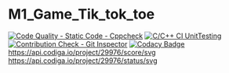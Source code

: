 # M1_Game_Tik_tok_toe
[![Code Quality - Static Code - Cppcheck](https://github.com/tlnsnani/M1_Game_Tick_Tak_Toe/actions/workflows/c-cpp.yml/badge.svg)](https://github.com/tlnsnani/M1_Game_Tick_Tak_Toe/actions/workflows/c-cpp.yml)
[![C/C++ CI UnitTesting](https://github.com/tlnsnani/M1_Game_Tick_Tak_Toe/actions/workflows/unity.yml/badge.svg)](https://github.com/tlnsnani/M1_Game_Tick_Tak_Toe/actions/workflows/unity.yml)
[![Contribution Check - Git Inspector](https://github.com/tlnsnani/M1_Game_Tick_Tak_Toe/actions/workflows/gitinspector.yml/badge.svg)](https://github.com/tlnsnani/M1_Game_Tick_Tak_Toe/actions/workflows/gitinspector.yml)
[![Codacy Badge](https://app.codacy.com/project/badge/Grade/68178144d1694e87a670f4f57a0138a0)](https://www.codacy.com/gh/tlnsnani/M1_Game_Tick_Tak_Toe/dashboard?utm_source=github.com&amp;utm_medium=referral&amp;utm_content=tlnsnani/M1_Game_Tick_Tak_Toe&amp;utm_campaign=Badge_Grade)
https://api.codiga.io/project/29976/score/svg
https://api.codiga.io/project/29976/status/svg
